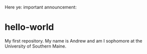 Here ye: important announcement: 
# hello-world
My first repository.
My name is Andrew and am I sophomore at the University of Southern Maine.
